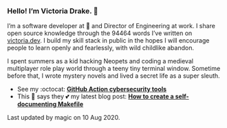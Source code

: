 ### Hello! I’m Victoria Drake. 👋

I’m a software developer at 💜 and Director of Engineering at work. I share open source knowledge through the 94464 words I’ve written on [victoria.dev](https://victoria.dev). I build my skill stack in public in the hopes I will encourage people to learn openly and fearlessly, with wild childlike abandon.

I spent summers as a kid hacking Neopets and coding a medieval multiplayer role play world through a teeny tiny terminal window. Sometime before that, I wrote mystery novels and lived a secret life as a super sleuth.

- See my :octocat: **[GitHub Action cybersecurity tools](https://github.com/search?q=user%3Avictoriadrake+GitHub+Action+security)**
- This 🐹 says they 💕 my latest blog post: **[How to create a self-documenting Makefile](https://victoria.dev/blog/how-to-create-a-self-documenting-makefile/)**

Last updated by magic on 10 Aug 2020.
